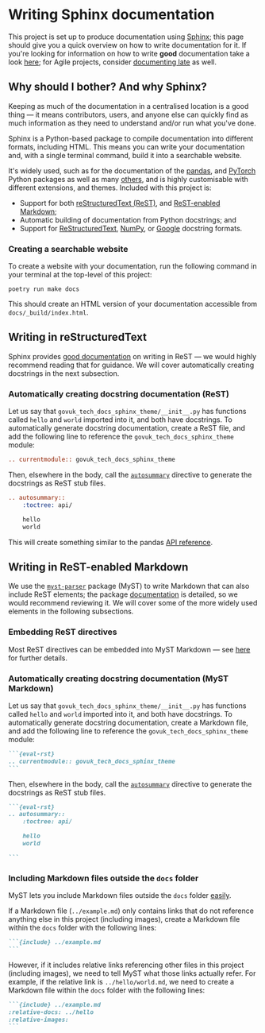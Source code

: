 # Writing Sphinx documentation

This project is set up to produce documentation using [Sphinx][sphinx]; this page
should give you a quick overview on how to write documentation for it. If you're
looking for information on how to write **good** documentation take a look
[here][writethedocs]; for Agile projects, consider [documenting late][agilemodeling] as
well.

## Why should I bother? And why Sphinx?

Keeping as much of the documentation in a centralised location is a good thing — it
means contributors, users, and anyone else can quickly find as much information as they
need to understand and/or run what you've done.

Sphinx is a Python-based package to compile documentation into different formats,
including HTML. This means you can write your documentation and, with a single terminal
command, build it into a searchable website.

It's widely used, such as for the documentation of the [pandas][pandas], and
[PyTorch][pytorch] Python packages as well as many [others][sphinx-examples], and is
highly customisable with different extensions, and themes. Included with this project
is:

- Support for both [reStructuredText (ReST)][rest], and [ReST-enabled Markdown][myst];
- Automatic building of documentation from Python docstrings; and
- Support for [ReStructuredText][docstring-rst], [NumPy][docstring-numpy], or
  [Google][docstring-google] docstring formats.

### Creating a searchable website

To create a website with your documentation, run the following command in your terminal
at the top-level of this project:

```shell
poetry run make docs
```

This should create an HTML version of your documentation accessible from
`docs/_build/index.html`.

## Writing in reStructuredText

Sphinx provides [good documentation][sphinx-rst] on writing in ReST — we would highly
recommend reading that for guidance. We will cover automatically creating docstrings in
the next subsection.

### Automatically creating docstring documentation (ReST)

Let us say that `govuk_tech_docs_sphinx_theme/__init__.py` has functions called `hello`
and `world` imported into it, and both have docstrings. To automatically generate
docstring documentation, create a ReST file, and add the following line to reference
the `govuk_tech_docs_sphinx_theme` module:

```rest
.. currentmodule:: govuk_tech_docs_sphinx_theme
```

Then, elsewhere in the body, call the [`autosummary`][sphinx-autosummary] directive to
generate the docstrings as ReST stub files.

```rest
.. autosummary::
    :toctree: api/

    hello
    world

```

This will create something similar to the pandas [API reference][pandas-api-reference].

## Writing in ReST-enabled Markdown

We use the [`myst-parser`][myst] package (MyST) to write Markdown that can also include
ReST elements; the package [documentation][myst] is detailed, so we would recommend
reviewing it. We will cover some of the more widely used elements in the following
subsections.

### Embedding ReST directives

Most ReST directives can be embedded into MyST Markdown — see
[here][myst-rst-directives] for further details.

### Automatically creating docstring documentation (MyST Markdown)

Let us say that `govuk_tech_docs_sphinx_theme/__init__.py` has functions called `hello`
and `world` imported into it, and both have docstrings. To automatically generate
docstring documentation, create a Markdown file, and add the following line to
reference the `govuk_tech_docs_sphinx_theme` module:

````md
```{eval-rst}
.. currentmodule:: govuk_tech_docs_sphinx_theme
```
````

Then, elsewhere in the body, call the [`autosummary`][sphinx-autosummary] directive to
generate the docstrings as ReST stub files.

````md
```{eval-rst}
.. autosummary::
    :toctree: api/

    hello
    world

```
````

### Including Markdown files outside the `docs` folder

MyST lets you include Markdown files outside the `docs` folder [easily][myst-include].

If a Markdown file (`../example.md`) only contains links that do not reference anything
else in this project (including images), create a Markdown file within the `docs`
folder with the following lines:

````md
```{include} ../example.md
```
````

However, if it includes relative links referencing other files in this project
(including images), we need to tell MyST what those links actually refer. For example,
if the relative link is `../hello/world.md`, we need to create a Markdown file within
the `docs` folder with the following lines:

````md
```{include} ../example.md
:relative-docs: ../hello
:relative-images:
```
````

[agilemodeling]: http://agilemodeling.com/essays/documentLate.htm
[docstring-google]: http://google.github.io/styleguide/pyguide.html#38-comments-and-docstrings
[docstring-numpy]: https://numpydoc.readthedocs.io/en/latest/format.html
[docstring-rst]: https://www.python.org/dev/peps/pep-0287/
[myst]: https://myst-parser.readthedocs.io/
[myst-include]: https://myst-parser.readthedocs.io/en/latest/using/howto.html#include-a-file-from-outside-the-docs-folder-like-readme-md
[myst-rst-directives]: https://myst-parser.readthedocs.io/en/latest/using/syntax.html#directives-a-block-level-extension-point
[pandas]: https://pandas.pydata.org/docs/
[pandas-api-reference]: https://pandas.pydata.org/docs/reference/index.html
[pytorch]: https://pytorch.org/docs/stable/index.html
[rest]: https://docutils.readthedocs.io/en/sphinx-docs/user/rst/quickstart.html
[sphinx]: https://www.sphinx-doc.org/
[sphinx-autosummary]: https://www.sphinx-doc.org/en/master/usage/extensions/autosummary.html
[sphinx-examples]: https://www.sphinx-doc.org/en/master/examples.html
[sphinx-rst]: https://www.sphinx-doc.org/en/master/usage/restructuredtext/index.html
[writethedocs]: https://www.writethedocs.org/guide/writing/beginners-guide-to-docs/
